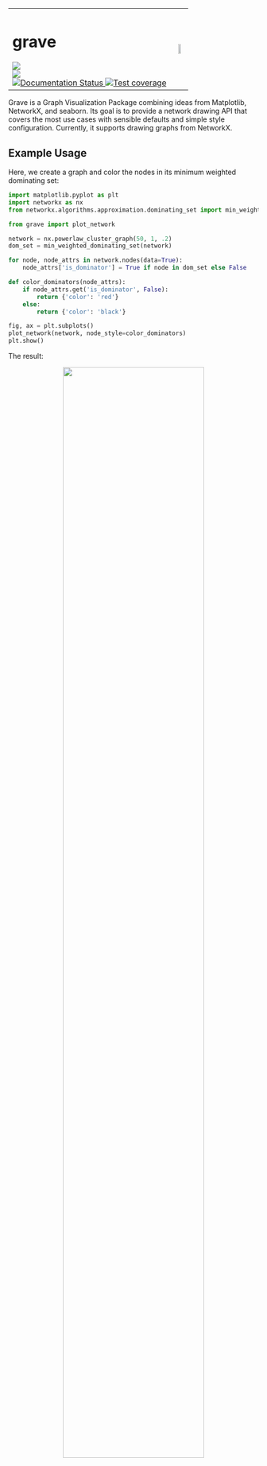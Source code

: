 <div align="center">
    <table border=0>
        <tr>
            <td>
                <h1> grave </h1>
                <a href="https://travis-ci.org/networkx/grave">
                    <img src="https://travis-ci.org/networkx/grave.svg?branch=master"><br>
                </a>
                <a href="https://ci.appveyor.com/project/networkx/grave">
                    <img src="https://ci.appveyor.com/api/projects/status/github/networkx/grave?branch=master&svg=true"><br>
                </a>
                <a href='http://grave.readthedocs.io/en/latest/?badge=latest'>
                    <img src='http://readthedocs.org/projects/grave/badge/?version=latest' alt='Documentation Status'>
                </a>
                <a href='https://codecov.io/gh/networkx/grave'>
                    <img src='https://codecov.io/gh/networkx/grave/branch/master/graph/badge.svg' alt='Test coverage'>
                </a>  
            </td>
            <td align="center">
                <img src="https://github.com/networkx/grave/raw/master/doc/default.png" width=50%><br>
            </td>
        </tr>
    </table>
</div>

Grave is a Graph Visualization Package combining ideas from
Matplotlib, NetworkX, and seaborn. Its goal is to provide a
network drawing API that covers the most use cases with sensible
defaults and simple style configuration. Currently, it supports
drawing graphs from NetworkX.

## Example Usage

Here, we create a graph and color the nodes in its minimum weighted dominating set:

```python
import matplotlib.pyplot as plt
import networkx as nx
from networkx.algorithms.approximation.dominating_set import min_weighted_dominating_set

from grave import plot_network

network = nx.powerlaw_cluster_graph(50, 1, .2)
dom_set = min_weighted_dominating_set(network)

for node, node_attrs in network.nodes(data=True):
    node_attrs['is_dominator'] = True if node in dom_set else False

def color_dominators(node_attrs):
    if node_attrs.get('is_dominator', False):
        return {'color': 'red'}
    else:
        return {'color': 'black'}

fig, ax = plt.subplots()
plot_network(network, node_style=color_dominators)
plt.show()

```

The result:

<div align="center">
    <img src="https://github.com/networkx/grave/raw/master/doc/dominators.png" width=75%>
</div>
